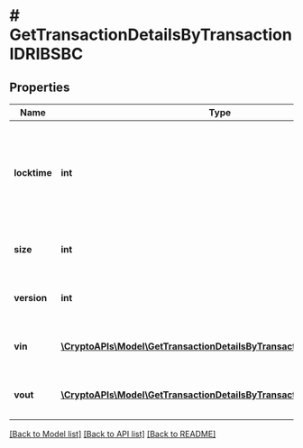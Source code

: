 # # GetTransactionDetailsByTransactionIDRIBSBC

## Properties

Name | Type | Description | Notes
------------ | ------------- | ------------- | -------------
**locktime** | **int** | Represents the time at which a particular transaction can be added to the blockchain. |
**size** | **int** | Represents the total size of this transaction. |
**version** | **int** | Represents transaction version number. |
**vin** | [**\CryptoAPIs\Model\GetTransactionDetailsByTransactionIDRIBSBCVin[]**](GetTransactionDetailsByTransactionIDRIBSBCVin.md) | Represents the transaction inputs. |
**vout** | [**\CryptoAPIs\Model\GetTransactionDetailsByTransactionIDRIBSBCVout[]**](GetTransactionDetailsByTransactionIDRIBSBCVout.md) | Represents the transaction outputs. |

[[Back to Model list]](../../README.md#models) [[Back to API list]](../../README.md#endpoints) [[Back to README]](../../README.md)
